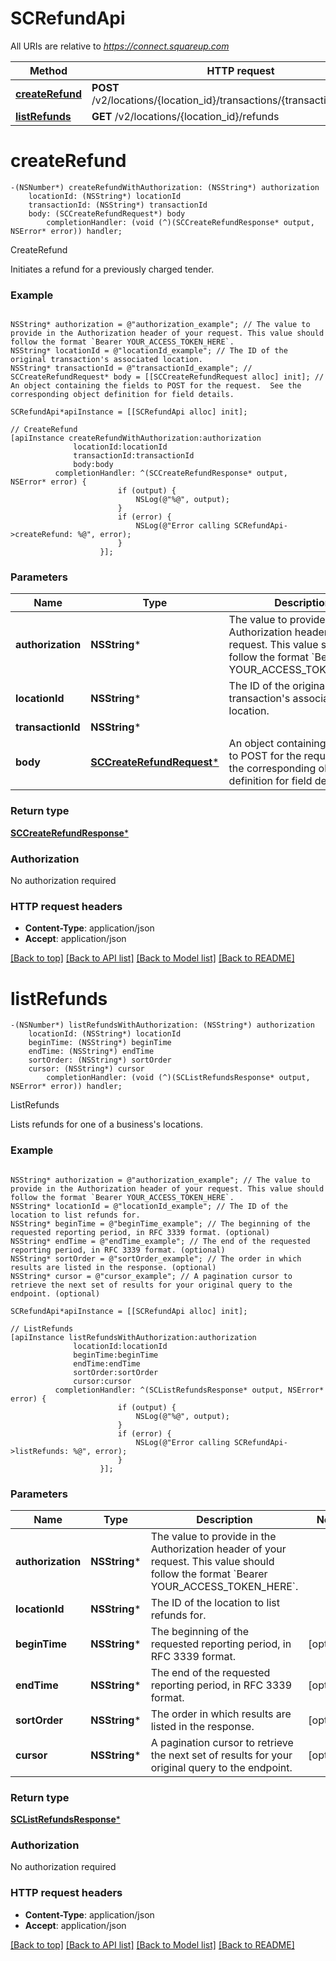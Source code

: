 # SCRefundApi

All URIs are relative to *https://connect.squareup.com*

Method | HTTP request | Description
------------- | ------------- | -------------
[**createRefund**](SCRefundApi.md#createrefund) | **POST** /v2/locations/{location_id}/transactions/{transaction_id}/refund | CreateRefund
[**listRefunds**](SCRefundApi.md#listrefunds) | **GET** /v2/locations/{location_id}/refunds | ListRefunds


# **createRefund**
```objc
-(NSNumber*) createRefundWithAuthorization: (NSString*) authorization
    locationId: (NSString*) locationId
    transactionId: (NSString*) transactionId
    body: (SCCreateRefundRequest*) body
        completionHandler: (void (^)(SCCreateRefundResponse* output, NSError* error)) handler;
```

CreateRefund

Initiates a refund for a previously charged tender.

### Example 
```objc

NSString* authorization = @"authorization_example"; // The value to provide in the Authorization header of your request. This value should follow the format `Bearer YOUR_ACCESS_TOKEN_HERE`.
NSString* locationId = @"locationId_example"; // The ID of the original transaction's associated location.
NSString* transactionId = @"transactionId_example"; // 
SCCreateRefundRequest* body = [[SCCreateRefundRequest alloc] init]; // An object containing the fields to POST for the request.  See the corresponding object definition for field details.

SCRefundApi*apiInstance = [[SCRefundApi alloc] init];

// CreateRefund
[apiInstance createRefundWithAuthorization:authorization
              locationId:locationId
              transactionId:transactionId
              body:body
          completionHandler: ^(SCCreateRefundResponse* output, NSError* error) {
                        if (output) {
                            NSLog(@"%@", output);
                        }
                        if (error) {
                            NSLog(@"Error calling SCRefundApi->createRefund: %@", error);
                        }
                    }];
```

### Parameters

Name | Type | Description  | Notes
------------- | ------------- | ------------- | -------------
 **authorization** | **NSString***| The value to provide in the Authorization header of your request. This value should follow the format &#x60;Bearer YOUR_ACCESS_TOKEN_HERE&#x60;. | 
 **locationId** | **NSString***| The ID of the original transaction&#39;s associated location. | 
 **transactionId** | **NSString***|  | 
 **body** | [**SCCreateRefundRequest***](SCCreateRefundRequest*.md)| An object containing the fields to POST for the request.  See the corresponding object definition for field details. | 

### Return type

[**SCCreateRefundResponse***](SCCreateRefundResponse.md)

### Authorization

No authorization required

### HTTP request headers

 - **Content-Type**: application/json
 - **Accept**: application/json

[[Back to top]](#) [[Back to API list]](../README.md#documentation-for-api-endpoints) [[Back to Model list]](../README.md#documentation-for-models) [[Back to README]](../README.md)

# **listRefunds**
```objc
-(NSNumber*) listRefundsWithAuthorization: (NSString*) authorization
    locationId: (NSString*) locationId
    beginTime: (NSString*) beginTime
    endTime: (NSString*) endTime
    sortOrder: (NSString*) sortOrder
    cursor: (NSString*) cursor
        completionHandler: (void (^)(SCListRefundsResponse* output, NSError* error)) handler;
```

ListRefunds

Lists refunds for one of a business's locations.

### Example 
```objc

NSString* authorization = @"authorization_example"; // The value to provide in the Authorization header of your request. This value should follow the format `Bearer YOUR_ACCESS_TOKEN_HERE`.
NSString* locationId = @"locationId_example"; // The ID of the location to list refunds for.
NSString* beginTime = @"beginTime_example"; // The beginning of the requested reporting period, in RFC 3339 format. (optional)
NSString* endTime = @"endTime_example"; // The end of the requested reporting period, in RFC 3339 format. (optional)
NSString* sortOrder = @"sortOrder_example"; // The order in which results are listed in the response. (optional)
NSString* cursor = @"cursor_example"; // A pagination cursor to retrieve the next set of results for your original query to the endpoint. (optional)

SCRefundApi*apiInstance = [[SCRefundApi alloc] init];

// ListRefunds
[apiInstance listRefundsWithAuthorization:authorization
              locationId:locationId
              beginTime:beginTime
              endTime:endTime
              sortOrder:sortOrder
              cursor:cursor
          completionHandler: ^(SCListRefundsResponse* output, NSError* error) {
                        if (output) {
                            NSLog(@"%@", output);
                        }
                        if (error) {
                            NSLog(@"Error calling SCRefundApi->listRefunds: %@", error);
                        }
                    }];
```

### Parameters

Name | Type | Description  | Notes
------------- | ------------- | ------------- | -------------
 **authorization** | **NSString***| The value to provide in the Authorization header of your request. This value should follow the format &#x60;Bearer YOUR_ACCESS_TOKEN_HERE&#x60;. | 
 **locationId** | **NSString***| The ID of the location to list refunds for. | 
 **beginTime** | **NSString***| The beginning of the requested reporting period, in RFC 3339 format. | [optional] 
 **endTime** | **NSString***| The end of the requested reporting period, in RFC 3339 format. | [optional] 
 **sortOrder** | **NSString***| The order in which results are listed in the response. | [optional] 
 **cursor** | **NSString***| A pagination cursor to retrieve the next set of results for your original query to the endpoint. | [optional] 

### Return type

[**SCListRefundsResponse***](SCListRefundsResponse.md)

### Authorization

No authorization required

### HTTP request headers

 - **Content-Type**: application/json
 - **Accept**: application/json

[[Back to top]](#) [[Back to API list]](../README.md#documentation-for-api-endpoints) [[Back to Model list]](../README.md#documentation-for-models) [[Back to README]](../README.md)


